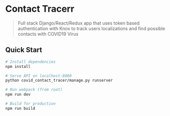 # Contact Tracerr

> Full stack Django/React/Redux app that uses token based authentication with Knox to track users localizations and find possible contacts with COVID19 Virus

## Quick Start

```bash
# Install dependencies
npm install

# Serve API on localhost:8000
python covid_contact_tracer/manage.py runserver

# Run webpack (from root)
npm run dev

# Build for production
npm run build
```